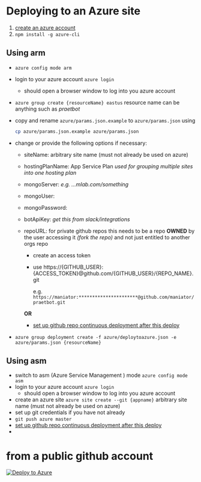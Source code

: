
# Deploying to an Azure site 
1. [create an azure account](https://account.windowsazure.com/Home/Index)
2. `npm install -g azure-cli`

## Using arm
- `azure config mode arm`
- login to your azure account `azure login`
	- should open a browser window to log into you azure account
- `azure group create {resourceName} eastus` resource name can be anything such as _praetbot_
- copy and rename `azure/params.json.example` to `azure/params.json` using 
   ```sh
   cp azure/params.json.example azure/params.json
   ```
- change or provide the following options if necessary:
  * siteName: arbitrary site name (must not already be used on azure)
  * hostingPlanName: App Service Plan _used for grouping multiple sites into one hosting plan_ 
  * mongoServer:  _e.g. ...mlab.com/something_
  * mongoUser:  
  * mongoPassword:  
  * botApiKey:  _get this from slack/integrations_
  * repoURL: for private github repos this needs to be a repo **OWNED** by the user accessing it _(fork the repo)_ and not just entitled to another orgs repo
    + create an access token 
    + use https://{GITHUB_USER}:{ACCESS_TOKEN}@github.com/{GITHUB_USER}/{REPO_NAME}.git
      
      e.g.  `https://maniator:**********************@github.com/maniator/praetbot.git`

    **OR**
    
    + [set up github repo continuous deployment after this deploy](https://github.com/blog/2056-automating-code-deployment-with-github-and-azure)

- `azure group deployment create -f azure/deploytoazure.json -e azure/params.json {resourceName}`

## Using asm
- switch to asm (Azure Service Management ) mode `azure config mode asm`
- login to your azure account `azure login`
	- should open a browser window to log into you azure account
- create an azure site `azure site create --git {appname}` arbitrary site name (must not already be used on azure)
- set up git credentials if you have not already
- `git push azure master`
- [set up github repo continuous deployment after this deploy](https://github.com/blog/2056-automating-code-deployment-with-github-and-azure)
- 

# from a public github account
[![Deploy to Azure](http://azuredeploy.net/deploybutton.png)](https://azuredeploy.net/)


 

